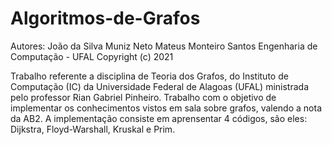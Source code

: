 # Algoritmos-de-Grafos
Autores:     João da Silva Muniz Neto 
             Mateus Monteiro Santos
             Engenharia de Computação - UFAL
             Copyright (c) 2021   

Trabalho referente a disciplina de Teoria dos Grafos, do Instituto de Computação (IC) da Universidade Federal de Alagoas (UFAL) ministrada pelo professor Rian Gabriel Pinheiro. Trabalho com o objetivo de implementar os conhecimentos vistos em sala sobre grafos, valendo a nota da AB2. A implementação consiste em aprensentar 4 códigos, são eles: Dijkstra, Floyd-Warshall, Kruskal e Prim.

